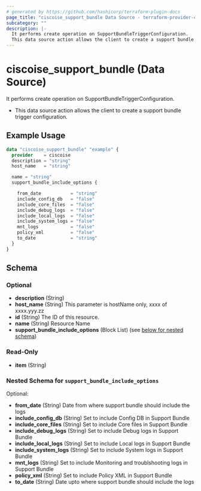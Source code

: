 ```yaml
---
# generated by https://github.com/hashicorp/terraform-plugin-docs
page_title: "ciscoise_support_bundle Data Source - terraform-provider-ciscoise"
subcategory: ""
description: |-
  It performs create operation on SupportBundleTriggerConfiguration.
  This data source action allows the client to create a support bundle trigger configuration.
---
```


# ciscoise_support_bundle (Data Source)

It performs create operation on SupportBundleTriggerConfiguration.

- This data source action allows the client to create a support bundle trigger configuration.

## Example Usage

```terraform
data "ciscoise_support_bundle" "example" {
  provider    = ciscoise
  description = "string"
  host_name   = "string"

  name = "string"
  support_bundle_include_options {

    from_date           = "string"
    include_config_db   = "false"
    include_core_files  = "false"
    include_debug_logs  = "false"
    include_local_logs  = "false"
    include_system_logs = "false"
    mnt_logs            = "false"
    policy_xml          = "false"
    to_date             = "string"
  }
}
```

<!-- schema generated by tfplugindocs -->
## Schema

### Optional

- **description** (String)
- **host_name** (String) This parameter is hostName only, xxxx of xxxx.yyy.zz
- **id** (String) The ID of this resource.
- **name** (String) Resource Name
- **support_bundle_include_options** (Block List) (see [below for nested schema](#nestedblock--support_bundle_include_options))

### Read-Only

- **item** (String)

<a id="nestedblock--support_bundle_include_options"></a>
### Nested Schema for `support_bundle_include_options`

Optional:

- **from_date** (String) Date from where support bundle should include the logs
- **include_config_db** (String) Set to include Config DB in Support Bundle
- **include_core_files** (String) Set to include Core files in Support Bundle
- **include_debug_logs** (String) Set to include Debug logs in Support Bundle
- **include_local_logs** (String) Set to include Local logs in Support Bundle
- **include_system_logs** (String) Set to include System logs in Support Bundle
- **mnt_logs** (String) Set to include Monitoring and troublshooting logs in Support Bundle
- **policy_xml** (String) Set to include Policy XML in Support Bundle
- **to_date** (String) Date upto where support bundle should include the logs


